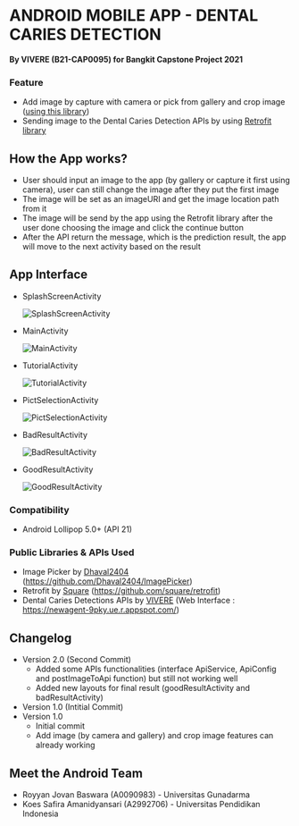 # ANDROID MOBILE APP - DENTAL CARIES DETECTION
__By VIVERE (B21-CAP0095) for Bangkit Capstone Project 2021__

### Feature
- Add image by capture with camera or pick from gallery and crop image ([using this library](https://github.com/Dhaval2404/ImagePicker))
- Sending image to the Dental Caries Detection APIs by using [Retrofit library](https://github.com/square/retrofit)

## How the App works?
- User should input an image to the app (by gallery or capture it first using camera), user can still change the image after they put the first image
- The image will be set as an imageURI and get the image location path from it
- The image will be send by the app using the Retrofit library after the user done choosing the image and click the continue button
- After the API return the message, which is the prediction result, the app will move to the next activity based on the result

## App Interface
- SplashScreenActivity
  
  ![SplashScreenActivity](https://cdn.discordapp.com/attachments/782762685502455871/852181323602198548/activity_splash_screen.jpg)

- MainActivity
  
  ![MainActivity](https://cdn.discordapp.com/attachments/782762685502455871/852181342346412092/activity_main.jpg)
  
- TutorialActivity
  
  ![TutorialActivity](https://cdn.discordapp.com/attachments/782762685502455871/852181360265527326/activity_tutorial.jpg)

- PictSelectionActivity
  
  ![PictSelectionActivity](https://cdn.discordapp.com/attachments/782762685502455871/852182701440237579/activity_pict_selection.jpg)

- BadResultActivity
  
  ![BadResultActivity](https://cdn.discordapp.com/attachments/782762685502455871/852181387993022544/activity_bad_result.jpg)

- GoodResultActivity
  
  ![GoodResultActivity](https://cdn.discordapp.com/attachments/782762685502455871/852181405249044531/activity_good_result.jpg)

### Compatibility
- Android Lollipop 5.0+ (API 21)

### Public Libraries & APIs Used
- Image Picker by [Dhaval2404](https://github.com/Dhaval2404) (https://github.com/Dhaval2404/ImagePicker)
- Retrofit by [Square](https://github.com/square) (https://github.com/square/retrofit)
- Dental Caries Detections APIs by [VIVERE](https://github.com/ValensioLeonard/Bangkit_Final_Capstone_Vivere/tree/main/Cloud) (Web Interface : https://newagent-9pky.ue.r.appspot.com/)

## Changelog
- Version 2.0 (Second Commit)
  - Added some APIs functionalities (interface ApiService, ApiConfig and postImageToApi function) but still not working well
  - Added new layouts for final result (goodResultActivity and badResultActivity)
- Version 1.0 (Intitial Commit)
- Version 1.0
  - Initial commit
  - Add image (by camera and gallery) and crop image features can already working
  
## Meet the Android Team
- Royyan Jovan Baswara (A0090983) - Universitas Gunadarma
- Koes Safira Amanidyansari (A2992706) - Universitas Pendidikan Indonesia
